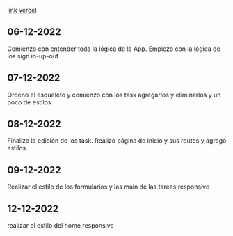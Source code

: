 [link vercel](https://final-project-teal.vercel.app/auth/login)

## 06-12-2022

Comienzo con entender toda la lógica de la App. Empiezo con la lógica de los sign in-up-out

## 07-12-2022

Ordeno el esqueleto y comienzo con los task agregarlos y eliminarlos y un poco de estilos

## 08-12-2022

Finalizo la edición de los task. Realizo página de inicio y sus routes y agrego estilos

## 09-12-2022

Realizar el estilo de los formularios y las main de las tareas responsive

## 12-12-2022

realizar el estilo del home responsive
